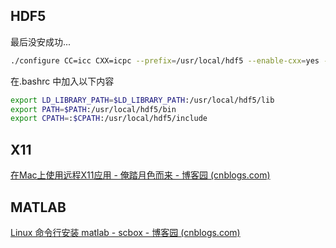 ## HDF5
最后没安成功...
```bash
./configure CC=icc CXX=icpc --prefix=/usr/local/hdf5 --enable-cxx=yes --enable-fortran=yes
```

在.bashrc 中加入以下内容
```bash
export LD_LIBRARY_PATH=$LD_LIBRARY_PATH:/usr/local/hdf5/lib
export PATH=$PATH:/usr/local/hdf5/bin
export CPATH=:$CPATH:/usr/local/hdf5/include
```
## X11

[在Mac上使用远程X11应用 - 俺踏月色而来 - 博客园 (cnblogs.com)](https://www.cnblogs.com/andrewwang/p/8535081.html "在Mac上使用远程X11应用 - 俺踏月色而来 - 博客园 (cnblogs.com)")
## MATLAB

[Linux 命令行安装 matlab - scbox - 博客园 (cnblogs.com)]( https://www.cnblogs.com/scboy/articles/13206185.html "Linux 命令行安装 matlab - scbox - 博客园 (cnblogs.com)")
